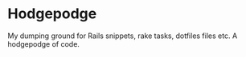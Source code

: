 Hodgepodge
==========

My dumping ground for Rails snippets, rake tasks, dotfiles files etc. A hodgepodge of code.

